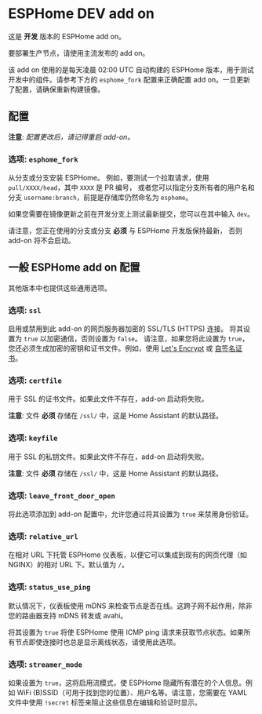 # ESPHome DEV add on

这是 **开发** 版本的 ESPHome add on。

要部署生产节点，请使用主流发布的 add on。

该 add on 使用的是每天凌晨 02:00 UTC 自动构建的 ESPHome 版本，用于测试开发中的组件。请参考下方的 `esphome_fork` 配置来正确配置 add on。一旦更新了配置，请确保重新构建镜像。

## 配置

**注意**: _配置更改后，请记得重启 add-on。_

### 选项: `esphome_fork`

从分支或分支安装 ESPHome。
例如，要测试一个拉取请求，使用 `pull/XXXX/head`，其中 `XXXX` 是 PR 编号，
或者您可以指定分支所有者的用户名和分支 `username:branch`，前提是存储库仍然命名为 `esphome`。

如果您需要在镜像更新之前在开发分支上测试最新提交，您可以在其中输入 `dev`。

请注意，您正在使用的分支或分支 **必须** 与 ESPHome 开发版保持最新，
否则 add-on 将不会启动。

## 一般 ESPHome add on 配置

其他版本中也提供这些通用选项。

### 选项: `ssl`

启用或禁用到此 add-on 的网页服务器加密的 SSL/TLS (HTTPS) 连接。
将其设置为 `true` 以加密通信，否则设置为 `false`。
请注意，如果您将此设置为 `true`，您还必须生成加密的密钥和证书文件。例如，使用 [Let's Encrypt](https://www.home-assistant.io/addons/lets_encrypt/)
或 [自签名证书](https://www.home-assistant.io/docs/ecosystem/certificates/tls_self_signed_certificate/)。

### 选项: `certfile`

用于 SSL 的证书文件。如果此文件不存在，add-on 启动将失败。

**注意**: 文件 **必须** 存储在 `/ssl/` 中，这是 Home Assistant 的默认路径。

### 选项: `keyfile`

用于 SSL 的私钥文件。如果此文件不存在，add-on 启动将失败。

**注意**: 文件 **必须** 存储在 `/ssl/` 中，这是 Home Assistant 的默认路径。

### 选项: `leave_front_door_open`

将此选项添加到 add-on 配置中，允许您通过将其设置为 `true` 来禁用身份验证。

### 选项: `relative_url`

在相对 URL 下托管 ESPHome 仪表板，以便它可以集成到现有的网页代理（如 NGINX）的相对 URL 下。默认值为 `/`。

### 选项: `status_use_ping`

默认情况下，仪表板使用 mDNS 来检查节点是否在线。这跨子网不起作用，除非您的路由器支持 mDNS 转发或 avahi。

将其设置为 `true` 将使 ESPHome 使用 ICMP ping 请求来获取节点状态。如果所有节点即使连接时也总是显示离线状态，请使用此选项。

### 选项: `streamer_mode`

如果设置为 `true`，这将启用流模式，使 ESPHome 隐藏所有潜在的个人信息。例如 WiFi (B)SSID（可用于找到您的位置）、用户名等。请注意，您需要在 YAML 文件中使用 `!secret` 标签来阻止这些信息在编辑和验证时显示。